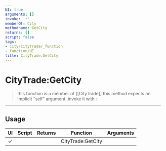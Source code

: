 ```yaml
---
UI: true
arguments: []
invoke: ':'
memberOf: City
methodname: GetCity
returns: []
script: false
tags:
- City/CityTrade/_function
- function/UI
title: CityTrade.GetCity
---
```

# CityTrade:GetCity
> this function is a member of [[CityTrade]]
> this method expects an implicit "self" argument. invoke it with `:`
-----
## Usage
|  UI | Script | Returns | Function | Arguments |
|:---:|:------:|-------:|:--------:|:---------|
|✓| ||CityTrade:GetCity||
